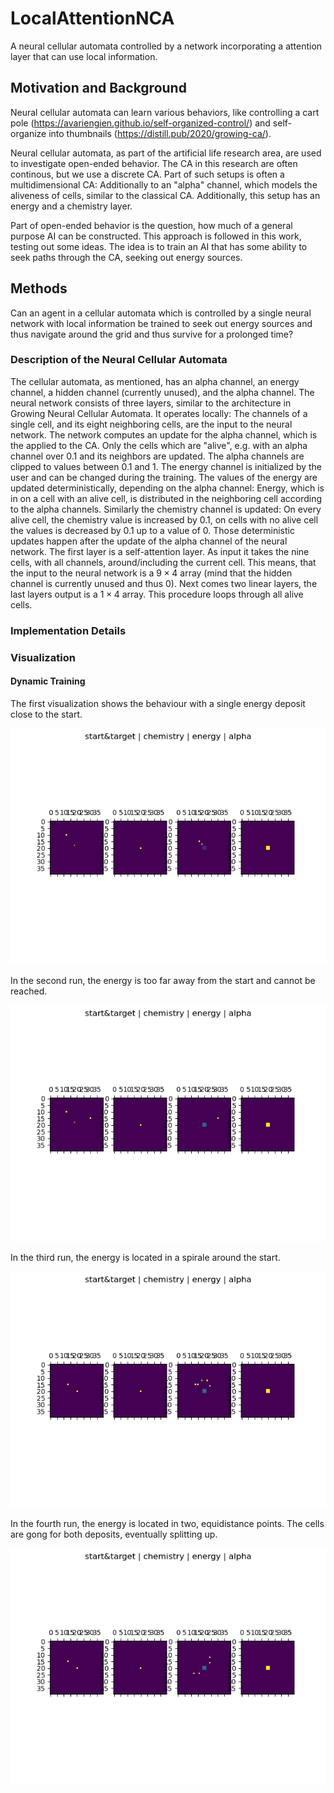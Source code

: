 # LocalAttentionNCA
A neural cellular automata controlled by a network incorporating a attention layer that can use local information.

## Motivation and Background

Neural cellular automata can learn various behaviors, like controlling a cart pole (https://avariengien.github.io/self-organized-control/) and self-organize into thumbnails (https://distill.pub/2020/growing-ca/).

Neural cellular automata, as part of the artificial life research area, are used to investigate open-ended behavior. The CA in this research are often continous, but we use a discrete CA. Part of such setups is often a multidimensional CA: Additionally to an "alpha" channel, which models the aliveness of cells, similar to the classical CA. Additionally, this setup has an energy and a chemistry layer.

Part of open-ended behavior is the question, how much of a general purpose AI can be constructed. This approach is followed in this work, testing out some ideas. The idea is to train an AI that has some ability to seek paths through the CA, seeking out energy sources.

## Methods

Can an agent in a cellular automata which is controlled by a single neural network with local information be trained to seek out energy sources and thus navigate around the grid and thus survive for a prolonged time?

### Description of the Neural Cellular Automata

The cellular automata, as mentioned, has an alpha channel, an energy channel, a hidden channel (currently unused), and the alpha channel. The neural network consists of three layers, similar to the architecture in Growing Neural Cellular Automata. It operates locally: The channels of a single cell, and its eight neighboring cells, are the input to the neural network. The network computes an update for the alpha channel, which is the applied to the CA. Only the cells which are "alive", e.g. with an alpha channel over 0.1 and its neighbors are updated. The alpha channels are clipped to values between 0.1 and 1.
The energy channel is initialized by the user and can be changed during the training. The values of the energy are updated deterministically, depending on the alpha channel: Energy, which is in on a cell with an alive cell, is distributed in the neighboring cell according to the alpha channels. Similarly the chemistry channel is updated: On every alive cell, the chemistry value is increased by 0.1, on cells with no alive cell the values is decreased by 0.1 up to a value of 0. Those deterministic updates happen after the update of the alpha channel of the neural network.
The first layer is a self-attention layer. As input it takes the nine cells, with all channels, around/including the current cell. This means, that the input to the neural network is a $9 \times 4$ array (mind that the hidden channel is currently unused and thus 0). Next comes two linear layers, the last layers output is a $1 \times 4$ array. This procedure loops through all alive cells.

### Implementation Details

### Visualization

#### Dynamic Training

The first visualization shows the behaviour with a single energy deposit close to the start.

![Run 1](./Visualization/Dynamic_Positioning/run1.gif)

In the second run, the energy is too far away from the start and cannot be reached.

![Run 2](./Visualization/Dynamic_Positioning/run2.gif)

In the third run, the energy is located in a spirale around the start.

![Run 3](./Visualization/Dynamic_Positioning/run3.gif)

In the fourth run, the energy is located in two, equidistance points. The cells are gong for both deposits, eventually splitting up.

![Run 4](./Visualization/Dynamic_Positioning/run4.gif)




